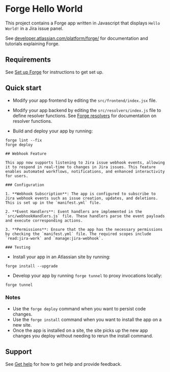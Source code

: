 # Forge Hello World

This project contains a Forge app written in Javascript that displays `Hello World!` in a Jira issue panel.

See [developer.atlassian.com/platform/forge/](https://developer.atlassian.com/platform/forge) for documentation and tutorials explaining Forge.

## Requirements

See [Set up Forge](https://developer.atlassian.com/platform/forge/set-up-forge/) for instructions to get set up.

## Quick start

- Modify your app frontend by editing the `src/frontend/index.jsx` file.

- Modify your app backend by editing the `src/resolvers/index.js` file to define resolver functions. See [Forge resolvers](https://developer.atlassian.com/platform/forge/runtime-reference/custom-ui-resolver/) for documentation on resolver functions.

- Build and deploy your app by running:

```shell
forge lint --fix
forge deploy

## Webhook Feature

This app now supports listening to Jira issue webhook events, allowing it to respond in real-time to changes in Jira issues. This feature enables automated workflows, notifications, and enhanced interactivity for users.

### Configuration

1. **Webhook Subscription**: The app is configured to subscribe to Jira webhook events such as issue creation, updates, and deletions. This is set up in the `manifest.yml` file.

2. **Event Handlers**: Event handlers are implemented in the `src/webhookHandlers.js` file. These handlers parse the event payloads and execute corresponding actions.

3. **Permissions**: Ensure that the app has the necessary permissions by checking the `manifest.yml` file. The required scopes include `read:jira-work` and `manage:jira-webhook`.

### Testing

```

- Install your app in an Atlassian site by running:

```shell
forge install --upgrade
```

- Develop your app by running `forge tunnel` to proxy invocations locally:

```shell
forge tunnel
```

### Notes

- Use the `forge deploy` command when you want to persist code changes.
- Use the `forge install` command when you want to install the app on a new site.
- Once the app is installed on a site, the site picks up the new app changes you deploy without needing to rerun the install command.

## Support

See [Get help](https://developer.atlassian.com/platform/forge/get-help/) for how to get help and provide feedback.
